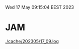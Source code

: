 Wed 17 May 09:15:04 EEST 2023
# JAM
<a href='./cache/202305/17_09.log'>./cache/202305/17_09.log</a>
